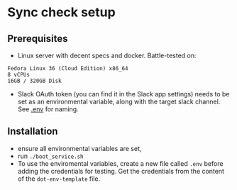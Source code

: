 
# Sync check setup
## Prerequisites
* Linux server with decent specs and docker. Battle-tested on:
```
Fedora Linux 36 (Cloud Edition) x86_64
8 vCPUs
16GB / 320GB Disk
```
* Slack OAuth token (you can find it in the Slack app settings) needs to be set as an environmental variable, along with the target slack channel. See [.env](.env) for naming.

## Installation
* ensure all environmental variables are set,
* run `./boot_service.sh`
* To use the enviromental variables, create a new file called `.env` before adding the credentials for testing. Get the credentials from the content of the `dot-env-template` file. 